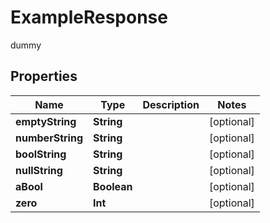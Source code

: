 

# ExampleResponse

dummy

## Properties

Name | Type | Description | Notes
------------ | ------------- | ------------- | -------------
**emptyString** | **String** |  |  [optional]
**numberString** | **String** |  |  [optional]
**boolString** | **String** |  |  [optional]
**nullString** | **String** |  |  [optional]
**aBool** | **Boolean** |  |  [optional]
**zero** | **Int** |  |  [optional]



